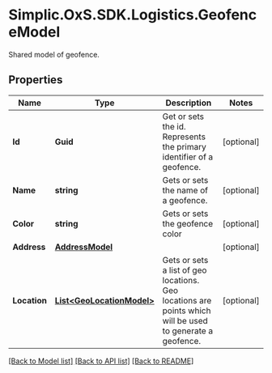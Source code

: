 # Simplic.OxS.SDK.Logistics.GeofenceModel
Shared model of geofence.

## Properties

Name | Type | Description | Notes
------------ | ------------- | ------------- | -------------
**Id** | **Guid** | Get or sets the id.     Represents the primary identifier of a geofence.   | [optional] 
**Name** | **string** | Gets or sets the name of a geofence. | [optional] 
**Color** | **string** | Gets or sets the geofence color | [optional] 
**Address** | [**AddressModel**](AddressModel.md) |  | [optional] 
**Location** | [**List&lt;GeoLocationModel&gt;**](GeoLocationModel.md) | Gets or sets a list of geo locations.     Geo locations are points which will be used to generate a geofence.   | [optional] 

[[Back to Model list]](../README.md#documentation-for-models) [[Back to API list]](../README.md#documentation-for-api-endpoints) [[Back to README]](../README.md)

